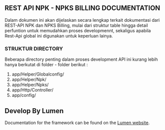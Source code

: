 ## REST API NPK - NPKS BILLING DOCUMENTATION
Dalam dokumen ini akan dijelaskan secara lengkap terkait dokumentasi dari REST-API NPK dan NPKS Billing, mulai dari struktur table hingga detail perfuntion untuk memudahkan proses developmennt, sekaligus apabila Rest-Api global ini digunakan untuk keperluan lainya.

### STRUKTUR DIRECTORY
Beberapa directory penting dalam proses development API ini kurang lebih hanya berkutat di folder - folder berikut :
1. app/Helper/Globalconfig/
2. app/Helper/Npk/
3. app/Helper/Npks/
4. app/Http/Controller/
5. app/config/

### 



## Develop By Lumen
Documentation for the framework can be found on the [Lumen website](http://lumen.laravel.com/docs).
